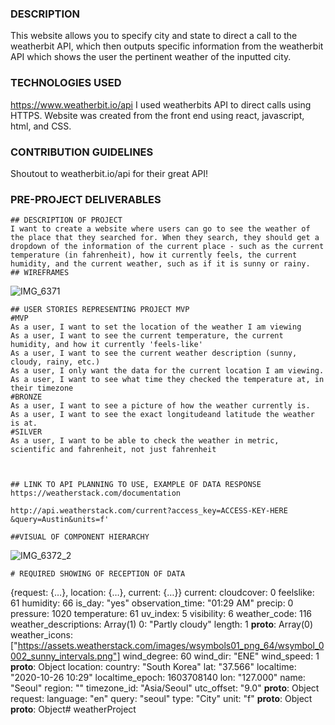 
### DESCRIPTION
This website allows you to specify city and state to direct a call to the weatherbit API, which then outputs specific information from the weatherbit API which shows the user the pertinent weather of the inputted city.
### TECHNOLOGIES USED
https://www.weatherbit.io/api
I used weatherbits API to direct calls using HTTPS. Website was created from the front end using react, javascript, html, and CSS.

### CONTRIBUTION GUIDELINES
Shoutout to weatherbit.io/api for their great API!
### PRE-PROJECT DELIVERABLES
    ## DESCRIPTION OF PROJECT
    I want to create a website where users can go to see the weather of the place that they searched for. When they search, they should get a dropdown of the information of the current place - such as the current temperature (in fahrenheit), how it currently feels, the current humidity, and the current weather, such as if it is sunny or rainy.
    ## WIREFRAMES

![IMG_6371](https://media.git.generalassemb.ly/user/31202/files/c2139400-1769-11eb-9036-fdf8a377e155)

    ## USER STORIES REPRESENTING PROJECT MVP
    #MVP
    As a user, I want to set the location of the weather I am viewing
    As a user, I want to see the current temperature, the current humidity, and how it currently 'feels-like'
    As a user, I want to see the current weather description (sunny, cloudy, rainy, etc.)
    As a user, I only want the data for the current location I am viewing.
    As a user, I want to see what time they checked the temperature at, in their timezone
    #BRONZE
    As a user, I want to see a picture of how the weather currently is.
    As a user, I want to see the exact longitudeand latitude the weather is at.
    #SILVER
    As a user, I want to be able to check the weather in metric, scientific and fahrenheit, not just fahrenheit
    


    ## LINK TO API PLANNING TO USE, EXAMPLE OF DATA RESPONSE 
    https://weatherstack.com/documentation

    http://api.weatherstack.com/current?access_key=ACCESS-KEY-HERE
    &query=Austin&units=f'

    ##VISUAL OF COMPONENT HIERARCHY


![IMG_6372_2](https://media.git.generalassemb.ly/user/31202/files/fdae5e00-1769-11eb-87c2-f5b343712677)


    # REQUIRED SHOWING OF RECEPTION OF DATA 
 
{request: {…}, location: {…}, current: {…}}
current:
cloudcover: 0
feelslike: 61
humidity: 66
is_day: "yes"
observation_time: "01:29 AM"
precip: 0
pressure: 1020
temperature: 61
uv_index: 5
visibility: 6
weather_code: 116
weather_descriptions: Array(1)
0: "Partly cloudy"
length: 1
__proto__: Array(0)
weather_icons: ["https://assets.weatherstack.com/images/wsymbols01_png_64/wsymbol_0002_sunny_intervals.png"]
wind_degree: 60
wind_dir: "ENE"
wind_speed: 1
__proto__: Object
location:
country: "South Korea"
lat: "37.566"
localtime: "2020-10-26 10:29"
localtime_epoch: 1603708140
lon: "127.000"
name: "Seoul"
region: ""
timezone_id: "Asia/Seoul"
utc_offset: "9.0"
__proto__: Object
request:
language: "en"
query: "seoul"
type: "City"
unit: "f"
__proto__: Object
__proto__: Object# weatherProject
